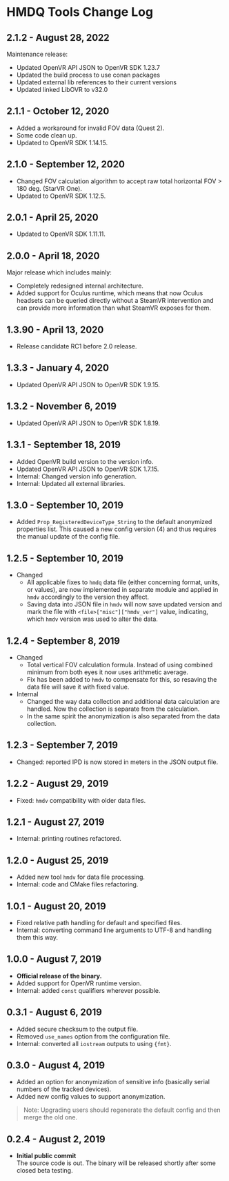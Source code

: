 # HMDQ Tools Change Log
## 2.1.2 - August 28, 2022
Maintenance release:
* Updated OpenVR API JSON to OpenVR SDK 1.23.7
* Updated the build process to use conan packages
* Updated external lib references to their current versions
* Updated linked LibOVR to v32.0

## 2.1.1 - October 12, 2020
* Added a workaround for invalid FOV data (Quest 2).
* Some code clean up.
* Updated to OpenVR SDK 1.14.15.

## 2.1.0 - September 12, 2020
* Changed FOV calculation algorithm to accept raw total horizontal FOV > 180 deg. (StarVR One).
* Updated to OpenVR SDK 1.12.5.

## 2.0.1 - April 25, 2020
* Updated to OpenVR SDK 1.11.11.

## 2.0.0 - April 18, 2020
Major release which includes mainly:
* Completely redesigned internal architecture.
* Added support for Oculus runtime, which means that now Oculus headsets can be queried directly without a SteamVR intervention and can provide more information than what SteamVR exposes for them.

## 1.3.90 - April 13, 2020
* Release candidate RC1 before 2.0 release.

## 1.3.3 - January 4, 2020
* Updated OpenVR API JSON to OpenVR SDK 1.9.15.

## 1.3.2 - November 6, 2019
* Updated OpenVR API JSON to OpenVR SDK 1.8.19.

## 1.3.1 - September 18, 2019
* Added OpenVR build version to the version info.
* Updated OpenVR API JSON to OpenVR SDK 1.7.15.
* Internal: Changed version info generation.
* Internal: Updated all external libraries.

## 1.3.0 - September 10, 2019
* Added `Prop_RegisteredDeviceType_String` to the default anonymized properties list. This caused a new config version (4) and thus requires the manual update of the config file.

## 1.2.5 - September 10, 2019
* Changed  
  * All applicable fixes to `hmdq` data file (either concerning format, units, or values), are now implemented in separate module and applied in `hmdv` accordingly to the version they affect.
  * Saving data into JSON file in `hmdv` will now save updated version and mark the file with `<file>["misc"]["hmdv_ver"]` value, indicating, which `hmdv` version was used to alter the data.

## 1.2.4 - September 8, 2019
* Changed  
  * Total vertical FOV calculation formula. Instead of using combined minimum from both eyes it now uses arithmetic average.
  * Fix has been added to `hmdv` to compensate for this, so resaving the data file will save it with fixed value.
* Internal  
  * Changed the way data collection and additional data calculation are handled. Now the collection is separate from the calculation.
  * In the same spirit the anonymization is also separated from the data collection.

## 1.2.3 - September 7, 2019
* Changed: reported IPD is now stored in meters in the JSON output file.

## 1.2.2 - August 29, 2019
* Fixed: `hmdv` compatibility with older data files.

## 1.2.1 - August 27, 2019
* Internal: printing routines refactored.

## 1.2.0 - August 25, 2019
* Added new tool `hmdv` for data file processing.
* Internal: code and CMake files refactoring.

## 1.0.1 - August 20, 2019
* Fixed relative path handling for default and specified files.
* Internal: converting command line arguments to UTF-8 and handling them this way.

## 1.0.0 - August 7, 2019
* **Official release of the binary.**
* Added support for OpenVR runtime version.
* Internal: added `const` qualifiers wherever possible.

## 0.3.1 - August 6, 2019
* Added secure checksum to the output file.
* Removed `use_names` option from the configuration file.
* Internal: converted all `iostream` outputs to using `{fmt}`.

## 0.3.0 - August 4, 2019
* Added an option for anonymization of sensitive info (basically serial numbers of the tracked devices).
* Added new config values to support anonymization.

>Note: Upgrading users should regenerate the default config and then merge the old one.

## 0.2.4 - August 2, 2019
* **Initial public commit**  
The source code is out. The binary will be released shortly after some closed beta testing.